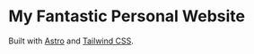 # My Fantastic Personal Website

Built with [Astro](https://astro.build) and [Tailwind CSS](https://tailwindcss.com).
